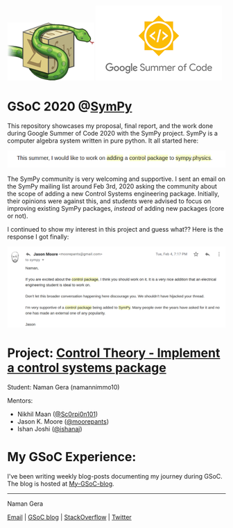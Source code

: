 ![img](/images/sympy_logo.png) ![img2](/images/gsoc_logo.png)

# GSoC 2020 @[SymPy](https://github.com/sympy/sympy)

This repository showcases my proposal, final report, and the work done during Google Summer of Code 2020 with the SymPy project.
SymPy is a computer algebra system written in pure python.
It all started here:

![img3](/images/first_email.png)

The SymPy community is very welcoming and supportive. I sent an email on the SymPy mailing list around Feb 3rd, 2020 asking the community about the scope of adding a new Control Systems engineering package. Initially, their opinions were against this, and students were advised to focus on improving existing SymPy packages, *instead* of adding new packages (core or not).

I continued to show my interest in this project and guess what?? Here is the response I got finally:

![img4](/images/Jason's_response.png)

# Project: [Control Theory - Implement a control systems package](https://summerofcode.withgoogle.com/projects/#6580631821090816)


Student: Naman Gera (namannimmo10)

Mentors:
* Nikhil Maan ([@Sc0rpi0n101](https://github.com/Sc0rpi0n101))
* Jason K. Moore ([@moorepants](https://github.com/moorepants))
* Ishan Joshi ([@ishanaj](https://github.com/ishanaj))

# My GSoC Experience:

I've been writing weekly blog-posts documenting my journey during
GSoC. The blog is hosted at [My-GSoC-blog](https://namannimmo10.github.io/emerald/).

------------------------------------------------------------------------------------------------

Naman Gera

[Email](mailto:namangera15@gmail.com) | [GSoC blog](https://namannimmo10.github.io/emerald/) |  [StackOverflow](https://stackoverflow.com/users/11750129/namannimmo) | [Twitter](https://twitter.com/namannimmo?s=09)
